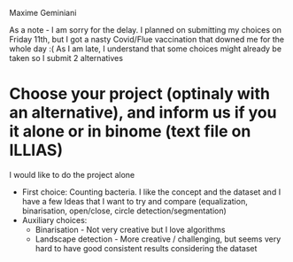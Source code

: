 Maxime Geminiani

As a note - I am sorry for the delay. I planned on submitting my choices on Friday 11th, but I got a nasty Covid/Flue vaccination that downed me for the whole day :(
As I am late, I understand that some choices might already be taken so I submit 2 alternatives

# Choose your project (optinaly with an alternative), and inform us if you it alone or in binome (text file on ILLIAS)

I would like to do the project alone

* First choice: Counting bacteria. I like the concept and the dataset and I have a few Ideas that I want to try and compare (equalization, binarisation, open/close, circle detection/segmentation)
* Auxiliary choices:
	* Binarisation - Not very creative but I love algorithms
	* Landscape detection - More creative / challenging, but seems very hard to have good consistent results considering the dataset